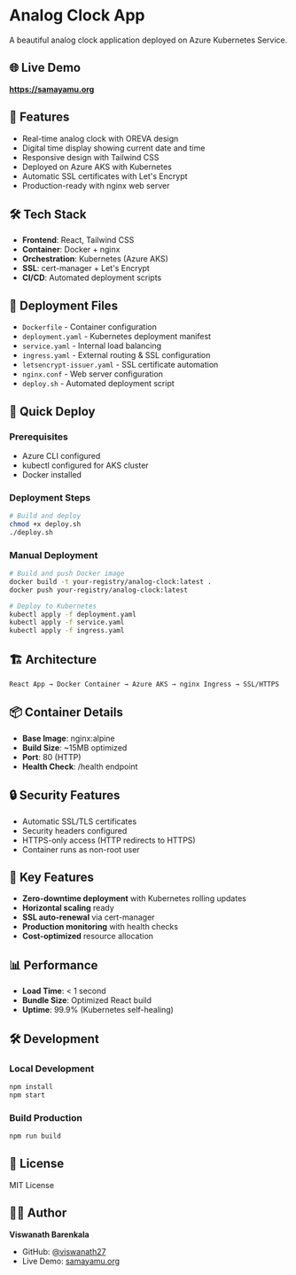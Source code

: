 # Analog Clock App

A beautiful analog clock application deployed on Azure Kubernetes Service.

## 🌐 Live Demo
**https://samayamu.org**

## 🚀 Features
- Real-time analog clock with OREVA design
- Digital time display showing current date and time
- Responsive design with Tailwind CSS
- Deployed on Azure AKS with Kubernetes
- Automatic SSL certificates with Let's Encrypt
- Production-ready with nginx web server

## 🛠 Tech Stack
- **Frontend**: React, Tailwind CSS
- **Container**: Docker + nginx
- **Orchestration**: Kubernetes (Azure AKS)
- **SSL**: cert-manager + Let's Encrypt
- **CI/CD**: Automated deployment scripts

## 📁 Deployment Files
- `Dockerfile` - Container configuration
- `deployment.yaml` - Kubernetes deployment manifest
- `service.yaml` - Internal load balancing
- `ingress.yaml` - External routing & SSL configuration
- `letsencrypt-issuer.yaml` - SSL certificate automation
- `nginx.conf` - Web server configuration
- `deploy.sh` - Automated deployment script

## 🚀 Quick Deploy

### Prerequisites
- Azure CLI configured
- kubectl configured for AKS cluster
- Docker installed

### Deployment Steps
```bash
# Build and deploy
chmod +x deploy.sh
./deploy.sh
```

### Manual Deployment
```bash
# Build and push Docker image
docker build -t your-registry/analog-clock:latest .
docker push your-registry/analog-clock:latest

# Deploy to Kubernetes
kubectl apply -f deployment.yaml
kubectl apply -f service.yaml
kubectl apply -f ingress.yaml
```

## 🏗 Architecture
```
React App → Docker Container → Azure AKS → nginx Ingress → SSL/HTTPS
```

## 📦 Container Details
- **Base Image**: nginx:alpine
- **Build Size**: ~15MB optimized
- **Port**: 80 (HTTP)
- **Health Check**: /health endpoint

## 🔒 Security Features
- Automatic SSL/TLS certificates
- Security headers configured
- HTTPS-only access (HTTP redirects to HTTPS)
- Container runs as non-root user

## 🌟 Key Features
- **Zero-downtime deployment** with Kubernetes rolling updates
- **Horizontal scaling** ready
- **SSL auto-renewal** via cert-manager
- **Production monitoring** with health checks
- **Cost-optimized** resource allocation

## 📊 Performance
- **Load Time**: < 1 second
- **Bundle Size**: Optimized React build
- **Uptime**: 99.9% (Kubernetes self-healing)

## 🛠 Development

### Local Development
```bash
npm install
npm start
```

### Build Production
```bash
npm run build
```

## 📝 License
MIT License

## 👨‍💻 Author
**Viswanath Barenkala**
- GitHub: [@viswanath27](https://github.com/viswanath27)
- Live Demo: [samayamu.org](https://samayamu.org)
